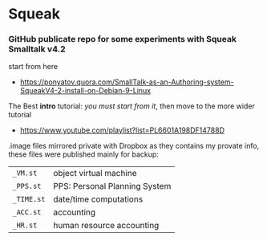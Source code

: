 # Squeak
### GitHub publicate repo for some experiments with Squeak Smalltalk v4.2

start from here

- https://ponyatov.quora.com/SmallTalk-as-an-Authoring-system-SqueakV4-2-install-on-Debian-9-Linux

The Best **intro** tutorial: *you must start from it*, then move to the more wider tutorial

- https://www.youtube.com/playlist?list=PL6601A198DF14788D

.image files mirrored private with Dropbox as they contains my provate info,
these files were published mainly for backup:

|           |                               |
|-----------|-------------------------------|
| `_VM.st`  | object virtual machine        |
| `_PPS.st` | PPS: Personal Planning System |
| `_TIME.st`| date/time computations        |
| `_ACC.st` | accounting                    |
| `_HR.st`  | human resource accounting     |

